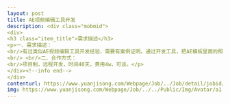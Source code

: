 ```yaml
---                
layout: post       
title: AE视频编辑工具开发           
description: <div class="mobmid">
<div>
<h3 class="item_title">需求描述</h3>
<p>一、需求描述：<br/>有过类似AE视频编辑工具开发经验，需要有案例证明。通过开发工具，把AE模板里面的照片替换掉，然后自动输出视频，然后这个工具能在服务器上自动运行，如果能替换AE模板里面的文字和音乐就更好了，如果不行，就先完成上面的基础需求做。<br/> <br/>二、合作方式：<br/>项目制，远程开发，时间40天，费用4w，可谈。</p>
</div><!--info end-->
</div>     
contenturl: https://www.yuanjisong.com/Webpage/Job/../Job/detail/jobid/101484      
img: https://www.yuanjisong.com/Webpage/Job/../../Public/Img/Avatar/a1.jpg             
---                 
```

